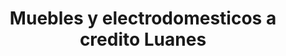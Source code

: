 ---
title: "Muebles y electrodomesticos a credito Luanes"
url: /amalfi/muebles-y-electrodomesticos-a-credito-luanes/
shop: aparato
---